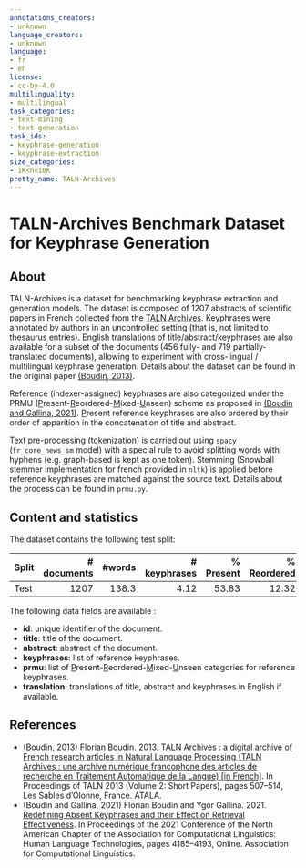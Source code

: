 ```yaml
---
annotations_creators:
- unknown
language_creators:
- unknown
language:
- fr
- en
license:
- cc-by-4.0
multilinguality:
- multilingual
task_categories:
- text-mining
- text-generation
task_ids:
- keyphrase-generation
- keyphrase-extraction
size_categories:
- 1K<n<10K
pretty_name: TALN-Archives
---
```


# TALN-Archives Benchmark Dataset for Keyphrase Generation

## About

TALN-Archives is a dataset for benchmarking keyphrase extraction and generation models.
The dataset is composed of 1207 abstracts of scientific papers in French collected from the [TALN Archives](http://talnarchives.atala.org/). 
Keyphrases were annotated by authors in an uncontrolled setting (that is, not limited to thesaurus entries).
English translations of title/abstract/keyphrases are also available for a subset of the documents (456 fully- and 719 partially-translated documents), allowing to experiment with cross-lingual / multilingual keyphrase generation.
Details about the dataset can be found in the original paper [(Boudin, 2013)][boudin-2013].

Reference (indexer-assigned) keyphrases are also categorized under the PRMU (<u>P</u>resent-<u>R</u>eordered-<u>M</u>ixed-<u>U</u>nseen) scheme as proposed in [(Boudin and Gallina, 2021)][boudin-2021]. <u>P</u>resent reference keyphrases are also ordered by their order of apparition in the concatenation of title and abstract.


Text pre-processing (tokenization) is carried out using `spacy` (`fr_core_news_sm` model) with a special rule to avoid splitting words with hyphens (e.g. graph-based is kept as one token).
Stemming (Snowball stemmer implementation for french provided in `nltk`) is applied before reference keyphrases are matched against the source text.
Details about the process can be found in `prmu.py`.

## Content and statistics

The dataset contains the following test split:

| Split      | # documents | #words | # keyphrases | % Present | % Reordered | % Mixed | % Unseen |
| :--------- | ----------: | -----: | -----------: | --------: | ----------: | ------: | -------: |
| Test       | 1207        | 138.3  | 4.12         | 53.83     | 12.32       | 21.69   | 12.16    |

The following data fields are available :

- **id**: unique identifier of the document.
- **title**: title of the document.
- **abstract**: abstract of the document.
- **keyphrases**: list of reference keyphrases.
- **prmu**: list of <u>P</u>resent-<u>R</u>eordered-<u>M</u>ixed-<u>U</u>nseen categories for reference keyphrases.
- **translation**: translations of title, abstract and keyphrases in English if available.

## References

- (Boudin, 2013) Florian Boudin. 2013.
  [TALN Archives : a digital archive of French research articles in Natural Language Processing (TALN Archives : une archive numérique francophone des articles de recherche en Traitement Automatique de la Langue) [in French]][boudin-2013].
  In Proceedings of TALN 2013 (Volume 2: Short Papers), pages 507–514, Les Sables d’Olonne, France. ATALA.
- (Boudin and Gallina, 2021) Florian Boudin and Ygor Gallina. 2021.
  [Redefining Absent Keyphrases and their Effect on Retrieval Effectiveness][boudin-2021]. 
  In Proceedings of the 2021 Conference of the North American Chapter of the Association for Computational Linguistics: Human Language Technologies, pages 4185–4193, Online. Association for Computational Linguistics.

[boudin-2013]: https://aclanthology.org/F13-2001/
[boudin-2021]: https://aclanthology.org/2021.naacl-main.330/
